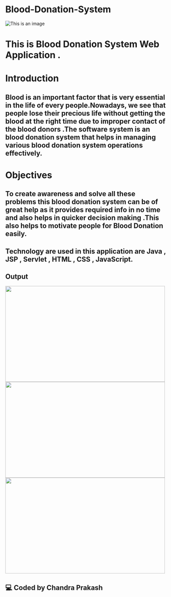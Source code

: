 # Blood-Donation-System
![This is an image](https://i.postimg.cc/y8hY1DVZ/slide1.jpg)
# This is Blood Donation System Web Application .
# Introduction
## Blood is an important factor that is very essential in the life of every people.Nowadays, we see that people lose their precious life without getting the blood at the right time due to improper contact of the blood donors .The software system is an blood donation system that helps in managing various blood donation system operations effectively.

# Objectives
## To create awareness and solve all these problems this blood donation system can be of great help as it provides required info in no time and also helps in quicker decision making .This also helps to motivate people for Blood Donation easily.
## Technology are used in this application are Java , JSP , Servlet , HTML , CSS , JavaScript.
## Output 
<img src="https://i.postimg.cc/fRDz2Ydr/homepage.png" width="500" height="300">

<img src="https://i.postimg.cc/Przp5Xz0/donor-registration.png" width="500" height="300">

<img src="https://i.postimg.cc/ZKGS2pdS/registration-option.png" width="500" height="300">

## 💻 Coded by Chandra Prakash

